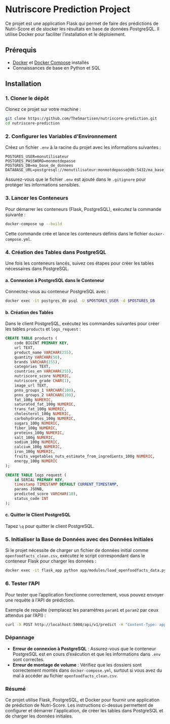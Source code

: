 # Nutriscore Prediction Project

Ce projet est une application Flask qui permet de faire des prédictions de Nutri-Score et de stocker les résultats en base de données PostgreSQL. Il utilise Docker pour faciliter l’installation et le déploiement.

## Prérequis

- [Docker](https://www.docker.com/get-started) et [Docker Compose](https://docs.docker.com/compose/install/) installés
- Connaissances de base en Python et SQL

## Installation

### 1. Cloner le dépôt

Clonez ce projet sur votre machine :

```bash
git clone https://github.com/TheSmartisen/nutriscore-prediction.git
cd nutriscore-prediction
```

### 2. Configurer les Variables d’Environnement

Créez un fichier `.env` à la racine du projet avec les informations suivantes :

```env
POSTGRES_USER=monutilisateur
POSTGRES_PASSWORD=monmotdepasse
POSTGRES_DB=ma_base_de_donnees
DATABASE_URL=postgresql://monutilisateur:monmotdepasse@db:5432/ma_base_de_donnees
```

Assurez-vous que le fichier `.env` est ajouté dans le `.gitignore` pour protéger les informations sensibles.

### 3. Lancer les Conteneurs

Pour démarrer les conteneurs (Flask, PostgreSQL), exécutez la commande suivante :

```bash
docker-compose up --build
```

Cette commande crée et lance les conteneurs définis dans le fichier `docker-compose.yml`.

### 4. Création des Tables dans PostgreSQL

Une fois les conteneurs lancés, suivez ces étapes pour créer les tables nécessaires dans PostgreSQL.

#### a. Connexion à PostgreSQL dans le Conteneur

Connectez-vous au conteneur PostgreSQL avec :

```bash
docker exec -it postgres_db psql -U $POSTGRES_USER -d $POSTGRES_DB
```

#### b. Création des Tables

Dans le client PostgreSQL, exécutez les commandes suivantes pour créer les tables `products` et `logs_request` :

```sql
CREATE TABLE products (
    code BIGINT PRIMARY KEY,
    url TEXT,
    product_name VARCHAR(255),
    quantity VARCHAR(50),
    brands VARCHAR(255),
    categories TEXT,
    countries_en VARCHAR(255),
    nutriscore_score NUMERIC,
    nutriscore_grade CHAR(1),
    image_url TEXT,
    pnns_groups_1 VARCHAR(100),
    pnns_groups_2 VARCHAR(100),
    fat_100g NUMERIC,
    saturated_fat_100g NUMERIC,
    trans_fat_100g NUMERIC,
    cholesterol_100g NUMERIC,
    carbohydrates_100g NUMERIC,
    sugars_100g NUMERIC,
    fiber_100g NUMERIC,
    proteins_100g NUMERIC,
    salt_100g NUMERIC,
    sodium_100g NUMERIC,
    calcium_100g NUMERIC,
    iron_100g NUMERIC,
    fruits_vegetables_nuts_estimate_from_ingredients_100g NUMERIC,
    energy_100g NUMERIC
);

CREATE TABLE logs_request (
    id SERIAL PRIMARY KEY,
    timestamp TIMESTAMP DEFAULT CURRENT_TIMESTAMP,
    params JSONB,
    predicted_score VARCHAR(10),
    status_code INT
);
```

#### c. Quitter le Client PostgreSQL

Tapez `\q` pour quitter le client PostgreSQL.

### 5. Initialiser la Base de Données avec des Données Initiales

Si le projet nécessite de charger un fichier de données initial comme `openfoodfacts_clean.csv`, exécutez le script correspondant dans le conteneur Flask pour charger les données :

```bash
docker exec -it flask_app python app/modules/load_openfoodfacts_data.py
```

### 6. Tester l’API

Pour tester que l’application fonctionne correctement, vous pouvez envoyer une requête à l'API de prédiction.

Exemple de requête (remplacez les paramètres `param1` et `param2` par ceux attendus par l’API) :

```bash
curl -X POST http://localhost:5000/api/v1/predict -H "Content-Type: application/json" -d '{"param1": "value1", "param2": "value2"}'
```

### Dépannage

- **Erreur de connexion à PostgreSQL** : Assurez-vous que le conteneur PostgreSQL est en cours d’exécution et que les informations dans `.env` sont correctes.
- **Erreur de montage de volume** : Vérifiez que les dossiers sont correctement montés dans `docker-compose.yml`, surtout si vous avez du mal à accéder au fichier `openfoodfacts_clean.csv`.

### Résumé

Ce projet utilise Flask, PostgreSQL, et Docker pour fournir une application de prédiction de Nutri-Score. Les instructions ci-dessus permettent de configurer et démarrer l'application, de créer les tables dans PostgreSQL et de charger les données initiales.
